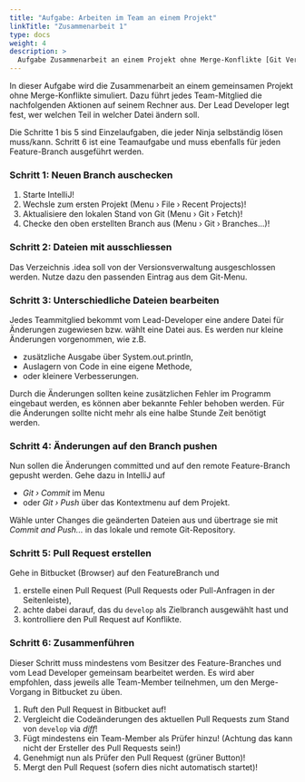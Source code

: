 ```yaml
---
title: "Aufgabe: Arbeiten im Team an einem Projekt"
linkTitle: "Zusammenarbeit 1"
type: docs
weight: 4
description: >
  Aufgabe Zusammenarbeit an einem Projekt ohne Merge-Konflikte [Git Vertiefung](../../../../docs/git/vertiefung/collaboration)
---
```


In dieser Aufgabe wird die Zusammenarbeit an einem gemeinsamen Projekt ohne Merge-Konflikte simuliert.
Dazu führt jedes Team-Mitglied die nachfolgenden Aktionen auf seinem Rechner aus. Der Lead Developer
legt fest, wer welchen Teil in welcher Datei ändern soll.

Die Schritte 1 bis 5 sind Einzelaufgaben, die jeder Ninja selbständig lösen muss/kann. Schritt 6 ist
eine Teamaufgabe und muss ebenfalls für jeden Feature-Branch ausgeführt werden.

### Schritt 1: Neuen Branch auschecken

1. Starte IntelliJ!
2. Wechsle zum ersten Projekt (Menu › File › Recent Projects)!
3. Aktualisiere den lokalen Stand von Git (Menu › Git › Fetch)!
4. Checke den oben erstellten Branch aus (Menu › Git › Branches...)!

### Schritt 2: Dateien mit ausschliessen

Das Verzeichnis .idea soll von der Versionsverwaltung ausgeschlossen werden. Nutze dazu den passenden
Eintrag aus dem Git-Menu.

### Schritt 3: Unterschiedliche Dateien bearbeiten

Jedes Teammitglied bekommt vom Lead-Developer eine andere Datei für Änderungen zugewiesen bzw. wählt
eine Datei aus. Es werden nur kleine Änderungen vorgenommen, wie z.B.

- zusätzliche Ausgabe über System.out.println,
- Auslagern von Code in eine eigene Methode,
- oder kleinere Verbesserungen.

Durch die Änderungen sollten keine zusätzlichen Fehler im Programm eingebaut werden, es können aber
bekannte Fehler behoben werden. Für die Änderungen sollte nicht mehr als eine halbe Stunde Zeit
benötigt werden.

### Schritt 4: Änderungen auf den Branch pushen

Nun sollen die Änderungen committed und auf den remote Feature-Branch gepusht werden. Gehe dazu in
IntelliJ auf

- _Git › Commit_ im Menu
- oder _Git › Push_ über das Kontextmenu auf dem Projekt.

Wähle unter Changes die geänderten Dateien aus und übertrage sie mit _Commit and Push..._ in das lokale
und remote Git-Repository.

### Schritt 5: Pull Request erstellen

Gehe in Bitbucket (Browser) auf den FeatureBranch und

1. erstelle einen Pull Request (Pull Requests oder Pull-Anfragen in der Seitenleiste),
2. achte dabei darauf, das du `develop` als Zielbranch ausgewählt hast und
3. kontrolliere den Pull Request auf Konflikte.

### Schritt 6: Zusammenführen

Dieser Schritt muss mindestens vom Besitzer des Feature-Branches und vom Lead Developer gemeinsam
bearbeitet werden. Es wird aber empfohlen, dass jeweils alle Team-Member teilnehmen, um den Merge-Vorgang
in Bitbucket zu üben.

1. Ruft den Pull Request in Bitbucket auf!
2. Vergleicht die Codeänderungen des aktuellen Pull Requests zum Stand von `develop` via _diff_!
3. Fügt mindestens ein Team-Member als Prüfer hinzu! (Achtung das kann nicht der Ersteller des Pull Requests sein!)
4. Genehmigt nun als Prüfer den Pull Request (grüner Button)!
5. Mergt den Pull Request (sofern dies nicht automatisch startet)!
